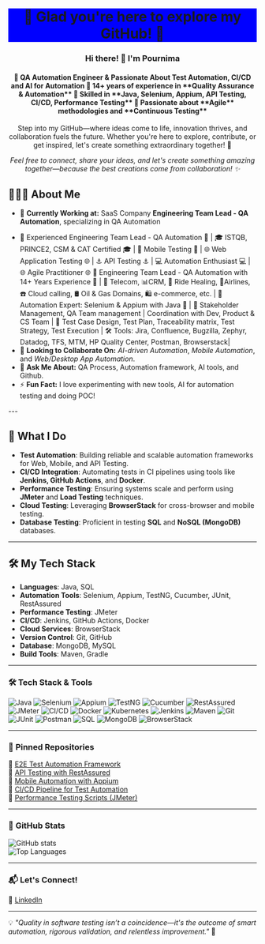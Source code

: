 <h1 align="center" style="background-color:blue;">🌟 Glad you're here to explore my GitHub! 🌟</h1>
<p align="center">
  <h3  align="center"> Hi there! 👋 I'm Pournima  </h3>
 
 <h4 align="center"> 🚀 QA Automation Engineer & Passionate About Test Automation, CI/CD and AI for Automation 🔹 14+ years of experience in **Quality Assurance & Automation** 🔹 Skilled in **Java, Selenium, Appium, API Testing, CI/CD, Performance Testing** 🔹 Passionate about **Agile** methodologies and **Continuous Testing** 
 </h4>
</p>
 
<p align="center">
    Step into my GitHub—where ideas come to life, innovation thrives, and collaboration fuels the future. 
 Whether you're here to explore, contribute, or get inspired, let's create something extraordinary together! 🚀
</p>
<p align="center">
   <i> Feel free to connect, share your ideas, and let's create something amazing together—because the best creations come from collaboration! ✨ </i>
</p>

<h2>👩🏻‍💻 About Me 
</h2>
</p>
<p align="center">
<ul>  <li>🔭 <strong>Currently Working at:</strong> SaaS Company <strong>Engineering Team Lead - QA Automation</strong>, specializing in QA Automation </li>
      <li>
</p>
🌟 Experienced Engineering Team Lead - QA Automation 🌟 | 🎓 ISTQB, PRINCE2, CSM & CAT Certified 🎓 | 📱 Mobile Testing 📱 | 🌐 Web Application Testing 🌐 | ⚓️ API Testing ⚓️ | 💻 Automation Enthusiast 💻 | 🌐 Agile Practitioner 🌐
🌟 Engineering Team Lead - QA Automation with 14+ Years Experience 🌟 | 📡 Telecom, 📊CRM, 🚖 Ride Healing, 🛫Airlines, ☎️ Cloud calling, 🛢️ Oil & Gas Domains, 🛍️ e-commerce, etc. | 🤖 Automation Expert: Selenium & Appium with Java 🤖 | 💼 Stakeholder Management, QA Team management | Coordination with Dev, Product & CS Team | 📝 Test Case Design, Test Plan, Traceability matrix, Test Strategy, Test Execution | 🛠️ Tools: Jira, Confluence, Bugzilla, Zephyr, Datadog, TFS, MTM, HP Quality Center, Postman, Browserstack|
   </li>
    <li>👯 <strong>Looking to Collaborate On:</strong> <em>AI-driven Automation</em>, <em>Mobile Automation</em>, and <em>Web/Desktop App Automation</em>.</li>
    <li>💬 <strong>Ask Me About:</strong> QA Process, Automation framework, AI tools, and Github.</li>
    <li>⚡ <strong>Fun Fact:</strong> I love experimenting with new tools, AI for automation testing and doing POC!</li>
</ul>
---

## 🚀 **What I Do**  
- **Test Automation**: Building reliable and scalable automation frameworks for Web, Mobile, and API Testing.
- **CI/CD Integration**: Automating tests in CI pipelines using tools like **Jenkins, GitHub Actions**, and **Docker**.
- **Performance Testing**: Ensuring systems scale and perform using **JMeter** and **Load Testing** techniques.
- **Cloud Testing**: Leveraging **BrowserStack** for cross-browser and mobile testing.
- **Database Testing**: Proficient in testing **SQL** and **NoSQL (MongoDB)** databases.

---

## 🛠️ **My Tech Stack**  
- **Languages**: Java, SQL  
- **Automation Tools**: Selenium, Appium, TestNG, Cucumber, JUnit, RestAssured  
- **Performance Testing**: JMeter  
- **CI/CD**: Jenkins, GitHub Actions, Docker  
- **Cloud Services**: BrowserStack  
- **Version Control**: Git, GitHub  
- **Database**: MongoDB, MySQL  
- **Build Tools**: Maven, Gradle


---

### 🛠️ **Tech Stack & Tools**
![Java](https://img.shields.io/badge/Java-ED8B00?style=flat&logo=java&logoColor=white)
![Selenium](https://img.shields.io/badge/Selenium-43B02A?style=flat&logo=selenium&logoColor=white)
![Appium](https://img.shields.io/badge/Appium-9C27B0?style=flat&logo=appium&logoColor=white)
![TestNG](https://img.shields.io/badge/TestNG-FF6F00?style=flat)
![Cucumber](https://img.shields.io/badge/Cucumber-23D300?style=flat&logo=cucumber&logoColor=white)
![RestAssured](https://img.shields.io/badge/RestAssured-4CAF50?style=flat)
![JMeter](https://img.shields.io/badge/JMeter-E2231A?style=flat&logo=apachejmeter&logoColor=white)
![CI/CD](https://img.shields.io/badge/CI/CD-004880?style=flat&logo=githubactions&logoColor=white)
![Docker](https://img.shields.io/badge/Docker-2496ED?style=flat&logo=docker&logoColor=white)
![Kubernetes](https://img.shields.io/badge/Kubernetes-326CE5?style=flat&logo=kubernetes&logoColor=white)
![Jenkins](https://img.shields.io/badge/Jenkins-D24939?style=flat&logo=jenkins&logoColor=white)
![Maven](https://img.shields.io/badge/Maven-C71A36?style=flat&logo=apachemaven&logoColor=white)
![Git](https://img.shields.io/badge/Git-F05032?style=flat&logo=git&logoColor=white)
![JUnit](https://img.shields.io/badge/JUnit-25A162?style=flat&logo=junit&logoColor=white)
![Postman](https://img.shields.io/badge/Postman-FF6C37?style=flat&logo=postman&logoColor=white)
![SQL](https://img.shields.io/badge/SQL-4479A1?style=flat&logo=mysql&logoColor=white)
![MongoDB](https://img.shields.io/badge/MongoDB-47A248?style=flat&logo=mongodb&logoColor=white)
![BrowserStack](https://img.shields.io/badge/BrowserStack-FF7A00?style=flat&logo=browserstack&logoColor=white)

---

### 📌 **Pinned Repositories**
🌟 [E2E Test Automation Framework](https://github.com/yourusername/e2e-automation)  
🌟 [API Testing with RestAssured](https://github.com/yourusername/api-testing)  
🌟 [Mobile Automation with Appium](https://github.com/yourusername/appium-framework)  
🌟 [CI/CD Pipeline for Test Automation](https://github.com/yourusername/ci-cd-testing)  
🌟 [Performance Testing Scripts (JMeter)](https://github.com/yourusername/jmeter-scripts)  

---

### 🚀 **GitHub Stats**
![GitHub stats](https://github-readme-stats.vercel.app/api?username=yourusername&show_icons=true&theme=dark)  
![Top Languages](https://github-readme-stats.vercel.app/api/top-langs/?username=yourusername&layout=compact&theme=dark)  

---

### 📬 **Let's Connect!**
🔗 [LinkedIn](https://www.linkedin.com/in/yourprofile/)  

---

💡 *"Quality in software testing isn’t a coincidence—it's the outcome of smart automation, rigorous validation, and relentless improvement."* 💫
